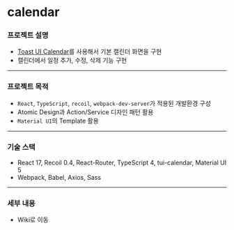 # calendar
### 프로젝트 설명
- [Toast UI Calendar](https://ui.toast.com/tui-calendar)를 사용해서 기본 캘린더 화면을 구현
- 캘린더에서 일정 추가, 수정, 삭제 기능 구현
---
### 프로젝트 목적
- `React`, `TypeScript`, `recoil`, `webpack-dev-server`가 적용된 개발환경 구성
- Atomic Design과 Action/Service 디자인 패턴 활용
- `Material UI`의 Template 활용
---
### 기술 스택
- React 17, Recoil 0.4, React-Router, TypeScript 4, tui-calendar, Material UI 5
- Webpack, Babel, Axios, Sass
---
### 세부 내용
- Wiki로 이동
